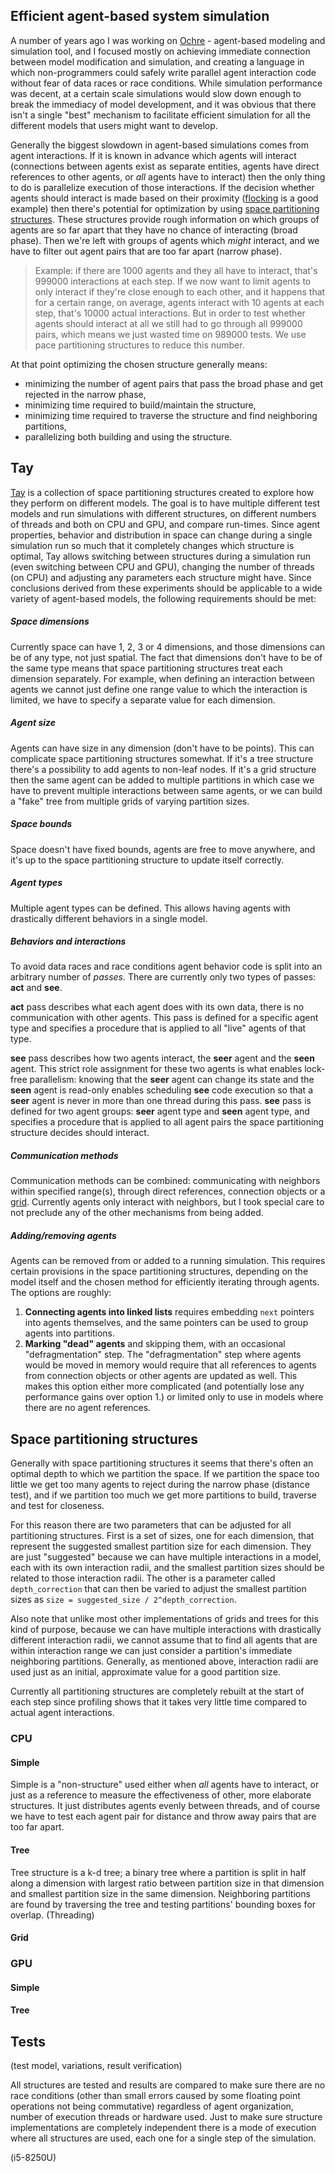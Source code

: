 
## Efficient agent-based system simulation

A number of years ago I was working on [Ochre](https://github.com/bcace/ochre) - agent-based modeling and simulation tool, and I focused mostly on achieving immediate connection between model modification and simulation, and creating a language in which non-programmers could safely write parallel agent interaction code without fear of data races or race conditions. While simulation performance was decent, at a certain scale simulations would slow down enough to break the immediacy of model development, and it was obvious that there isn't a single "best" mechanism to facilitate efficient simulation for all the different models that users might want to develop.

Generally the biggest slowdown in agent-based simulations comes from agent interactions. If it is known in advance which agents will interact (connections between agents exist as separate entities, agents have direct references to other agents, or *all* agents have to interact) then the only thing to do is parallelize execution of those interactions. If the decision whether agents should interact is made based on their proximity ([flocking](https://en.wikipedia.org/wiki/Flocking_(behavior)) is a good example) then there's potential for optimization by using [space partitioning structures](https://en.wikipedia.org/wiki/Space_partitioning). These structures provide rough information on which groups of agents are so far apart that they have no chance of interacting (broad phase). Then we're left with groups of agents which *might* interact, and we have to filter out agent pairs that are too far apart (narrow phase).

> Example: if there are 1000 agents and they all have to interact, that's 999000 interactions at each step. If we now want to limit agents to only interact if they're close enough to each other, and it happens that for a certain range, on average, agents interact with 10 agents at each step, that's 10000 actual interactions. But in order to test whether agents should interact at all we still had to go through all 999000 pairs, which means we just wasted time on 989000 tests. We use pace partitioning structures to reduce this number.

At that point optimizing the chosen structure generally means:

* minimizing the number of agent pairs that pass the broad phase and get rejected in the narrow phase,
* minimizing time required to build/maintain the structure,
* minimizing time required to traverse the structure and find neighboring partitions,
* parallelizing both building and using the structure.

## Tay

[Tay](https://github.com/bcace/tay) is a collection of space partitioning structures created to explore how they perform on different models. The goal is to have multiple different test models and run simulations with different structures, on different numbers of threads and both on CPU and GPU, and compare run-times. Since agent properties, behavior and distribution in space can change during a single simulation run so much that it completely changes which structure is optimal, Tay allows switching between structures during a simulation run (even switching between CPU and GPU), changing the number of threads (on CPU) and adjusting any parameters each structure might have. Since conclusions derived from these experiments should be applicable to a wide variety of agent-based models, the following requirements should be met:

##### Space dimensions

Currently space can have 1, 2, 3 or 4 dimensions, and those dimensions can be of any type, not just spatial. The fact that dimensions don't have to be of the same type means that space partitioning structures treat each dimension separately. For example, when defining an interaction between agents we cannot just define one range value to which the interaction is limited, we have to specify a separate value for each dimension.

##### Agent size

Agents can have size in any dimension (don't have to be points). This can complicate space partitioning structures somewhat. If it's a tree structure there's a possibility to add agents to non-leaf nodes. If it's a grid structure then the same agent can be added to multiple partitions in which case we have to prevent multiple interactions between same agents, or we can build a "fake" tree from multiple grids of varying partition sizes.

##### Space bounds

Space doesn't have fixed bounds, agents are free to move anywhere, and it's up to the space partitioning structure to update itself correctly.

##### Agent types

Multiple agent types can be defined. This allows having agents with drastically different behaviors in a single model.

##### Behaviors and interactions

To avoid data races and race conditions agent behavior code is split into an arbitrary number of *passes*. There are currently only two types of passes: **act** and **see**.

**act** pass describes what each agent does with its own data, there is no communication with other agents. This pass is defined for a specific agent type and specifies a procedure that is applied to all "live" agents of that type.

**see** pass describes how two agents interact, the **seer** agent and the **seen** agent. This strict role assignment for these two agents is what enables lock-free parallelism: knowing that the **seer** agent can change its state and the **seen** agent is read-only enables scheduling **see** code execution so that a **seer** agent is never in more than one thread during this pass. **see** pass is defined for two agent groups: **seer** agent type and **seen** agent type, and specifies a procedure that is applied to all agent pairs the space partitioning structure decides should interact.

##### Communication methods

Communication methods can be combined: communicating with neighbors within specified range(s), through direct references, connection objects or a [grid](https://en.wikipedia.org/wiki/Particle_Mesh). Currently agents only interact with neighbors, but I took special care to not preclude any of the other mechanisms from being added.

##### Adding/removing agents

Agents can be removed from or added to a running simulation. This requires certain provisions in the space partitioning structures, depending on the model itself and the chosen method for efficiently iterating through agents. The options are roughly:

1. **Connecting agents into linked lists** requires embedding `next` pointers into agents themselves, and the same pointers can be used to group agents into partitions.
2. **Marking "dead" agents** and skipping them, with an occasional "defragmentation" step. The "defragmentation" step where agents would be moved in memory would require that all references to agents from connection objects or other agents are updated as well. This makes this option either more complicated (and potentially lose any performance gains over option 1.) or limited only to use in models where there are no agent references.

## Space partitioning structures

Generally with space partitioning structures it seems that there's often an optimal depth to which we partition the space. If we partition the space too little we get too many agents to reject during the narrow phase (distance test), and if we partition too much we get more partitions to build, traverse and test for closeness.

For this reason there are two parameters that can be adjusted for all partitioning structures. First is a set of sizes, one for each dimension, that represent the suggested smallest partition size for each dimension. They are just "suggested" because we can have multiple interactions in a model, each with its own interaction radii, and the smallest partition sizes should be related to those interaction radii. The other is a parameter called `depth_correction` that can then be varied to adjust the smallest partition sizes as `size = suggested_size / 2^depth_correction`.

Also note that unlike most other implementations of grids and trees for this kind of purpose, because we can have multiple interactions with drastically different interaction radii, we cannot assume that to find all agents that are within interaction range we can just consider a partition's immediate neighboring partitions. Generally, as mentioned above, interaction radii are used just as an initial, approximate value for a good partition size.

Currently all partitioning structures are completely rebuilt at the start of each step since profiling shows that it takes very little time compared to actual agent interactions.

### CPU

#### Simple

Simple is a "non-structure" used either when *all* agents have to interact, or just as a reference to measure the effectiveness of other, more elaborate structures. It just distributes agents evenly between threads, and of course we have to test each agent pair for distance and throw away pairs that are too far apart.

#### Tree

Tree structure is a k-d tree; a binary tree where a partition is split in half along a dimension with largest ratio between partition size in that dimension and smallest partition size in the same dimension. Neighboring partitions are found by traversing the tree and testing partitions' bounding boxes for overlap. (Threading)

#### Grid

### GPU

#### Simple

#### Tree

## Tests

(test model, variations, result verification)

All structures are tested and results are compared to make sure there are no race conditions (other than small errors caused by some floating point operations not being commutative) regardless of agent organization, number of execution threads or hardware used. Just to make sure structure implementations are completely independent there is a mode of execution where all structures are used, each one for a single step of the simulation.

(i5-8250U)
